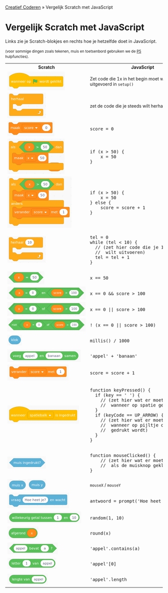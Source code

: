 [Creatief Coderen](../) » Vergelijk Scratch met JavaScript

# Vergelijk Scratch met JavaScript

Links zie je Scratch-blokjes en rechts hoe je hetzelfde doet in JavaScript.

<small>(voor sommige dingen zoals tekenen, muis en toetsenbord gebruiken we de [P5](https://p5js.org/) hulpfuncties).</small>

<table class='scratch'>
    <tr>
        <th>Scratch</th>
        <th>JavaScript</th>
    </tr>
    <!-- flag clicked -->
    <tr>
        <td><img alt='vlag-geklikt' src='images/flag-clicked.png' /></td>
<td>Zet code die 1x in het begin moet worden uitgevoerd in <code>setup()</code></td>
    </tr>
    <!-- repeat -->
    <tr>
        <td><img alt='herhaal' src='images/repeat.png' /></td>
<td>zet de code die je steeds wilt herhalen in <code>draw()</code></td>
    </tr>
    <!-- assignment -->
    <tr>
        <td><img style='max-width: 150px;' alt='zet variabele' src='images/assign.png' /></td>
<td><pre lang="javascript">score = 0</pre></td>
    </tr>
    <!-- if -->
    <tr>
        <td><img alt='als..dan' src='images/if.png' /></td>
<td><pre lang="javascript">if (x > 50) {
    x = 50
}</pre></td>
    </tr>
    <!-- if/else -->
    <tr>
        <td><img alt='als..dan..anders' src='images/if-else.png' /></td>
<td><pre lang="javascript">if (x > 50) {
    x = 50
} else {
    score = score + 1
}</pre></td>
    </tr>
    <!-- repeat N -->
    <tr>
        <td><img alt='herhaal tien keer' src='images/repeat-10.png' /></td>
<td><pre lang="javascript">tel = 0
while (tel < 10) {
  // (zet hier code die je 10x
  //  wilt uitvoeren)
  tel = tel + 1
}</pre></td>
    </tr>
    <!-- equals -->
    <tr>
        <td><img alt='is gelijk aan' src='images/equals.png' /></td>
<td><pre lang="javascript">x == 50</pre></td>
    </tr>
    <!-- AND -->
    <tr>
        <td><img style='max-width: 250px;' alt='en' src='images/and.png' /></td>
<td><pre lang="javascript">x == 0 && score > 100</pre></td>
    </tr>
    <!-- OR -->
    <tr>
        <td><img style='max-width: 250px;' alt='of' src='images/or.png' /></td>
<td><pre lang="javascript">x == 0 || score > 100</pre></td>
    </tr>
    <!-- not -->
    <tr>
        <td><img style='max-width: 250px;' alt='niet' src='images/not.png' /></td><td><pre lang="javascript">! (x == 0 || score > 100)</pre></td>
</tr>
    <!-- timer -->
    <tr>
        <td><img alt='klok' src='images/timer.png' /></td>
<td><pre lang="javascript">millis() / 1000</pre></td>
    </tr>
    <!-- string concatenate -->
    <tr>
        <td><img alt='tekst samenvoegen' src='images/concatenate.png' /></td>
<td><pre lang="javascript">'appel' + 'banaan'</pre></td>
    </tr>
    <!-- increment -->
    <tr>
        <td><img alt='variabele verhogen' src='images/increment.png' /></td>
<td><pre lang="javascript">score = score + 1</pre></td>
    </tr>
    <!-- key pressed -->
    <tr>
        <td><img alt='toets ingedrukt' src='images/key-pressed.png' /></td>
<td><pre lang="javascript">function keyPressed() {
  if (key == ' ') {
    // (zet hier wat er moet gebeuren 
    //  wanneer op spatie gedrukt wordt)
  }
  if (keyCode == UP_ARROW) {
    // (zet hier wat er moet gebeuren
    //  wanneer op pijltje omhoog 
    //  gedrukt wordt)
  }
}</pre></td>
    </tr>
    <!-- mouse clicked -->
    <tr>
        <td><img alt='muis geklikt' src='images/mouse-clicked.png' /></td>
<td><pre lang="javascript">function mouseClicked() {
    // (zet hier wat er moet gebeuren
    //  als de muisknop geklikt wordt)
}
</pre></td>
    </tr>
    <!-- mouseX, mouseY -->
    <tr>
        <td><img alt='mouseX' src='images/mouseX.png' /> <img alt='mouseY' src='images/mouseY.png' /></td>
<td><code>mouseX</code> / <code>mouseY</code></td>
    </tr>
    <!-- ask -->
    <tr>
        <td><img alt='vraag' src='images/prompt.png' /></td>
<td><pre lang="javascript">antwoord = prompt('Hoe heet je?')
</pre></td>
    </tr>
    <!-- random -->
    <tr>
        <td><img alt='willekeurig getal' src='images/random.png' /></td>
<td><pre lang="javascript">random(1, 10)
</pre></td>
    </tr>
    <!-- round -->
    <tr>
        <td><img style='max-width: 100px;' alt='afgerond' src='images/round.png' /></td>
<td><pre lang="javascript">round(x)</pre></td>
    </tr>
    <!-- string contains -->
    <tr>
        <td><img alt='tekst bevat' src='images/string-contains.png' /></td>
<td><pre lang="javascript">'appel'.contains(a)</pre></td>
    </tr>
    <!-- string index -->
    <tr>
        <td><img alt='letter in tekst' src='images/string-index.png' /></td>
<td><pre lang="javascript">'appel'[0]</pre></td>
    </tr>
    <!-- string length -->
    <tr>
        <td><img alt='lengte tekst' src='images/string-length.png' /></td>
<td><pre lang="javascript">'appel'.length</pre></td>
    </tr>
</table>

